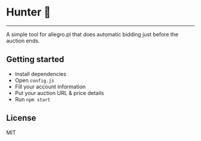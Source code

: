 # Hunter 🏹
---

A simple tool for allegro.pl that does automatic bidding just before the auction ends. 

## Getting started

- Install dependencies
- Open `config.js`
- Fill your account information
- Put your auction URL & price details
- Run `npm start`

## License

MIT